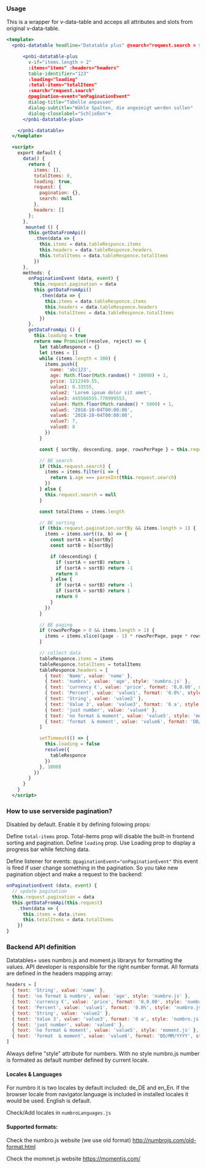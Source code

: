 ### Usage

This is a wrapper for v-data-table and acceps all attributes and slots from
 original v-data-table.

```jsx
<template>
  <pnbi-datatable headline="Datatable plus" @search="request.search = $event" :button-label="false" customize-label="Customize">

      <pnbi-datatable-plus
        v-if="items.length > 2"
        :items="items" :headers="headers"
        table-identifier="123"
        :loading="loading"
        :total-items="totalItems"
        :search="request.search"
        @pagination-event="onPaginationEvent"
        dialog-title="Tabelle anpassen"
        dialog-subtitle="Wähle Spalten, die angezeigt werden sollen"
        dialog-closelabel="Schließen">
      </pnbi-datatable-plus>

    </pnbi-datatable>
  </template>

  <script>
    export default {
      data() {
        return {
          items: [],
          totalItems: 0,
          loading: true,
          request: {
            pagination: {},
            search: null
          },
          headers: []
        };
      },
       mounted () {
        this.getDataFromApi()
          .then(data => {
            this.items = data.tableResponce.items
            this.headers = data.tableResponce.headers
            this.totalItems = data.tableResponce.totalItems
          })
      },
      methods: {
        onPaginationEvent (data, event) {
          this.request.pagination = data
          this.getDataFromApi()
            .then(data => {
              this.items = data.tableResponce.items
              this.headers = data.tableResponce.headers
              this.totalItems = data.tableResponce.totalItems
            })
        },
        getDataFromApi () {
          this.loading = true
          return new Promise((resolve, reject) => {
            let tableResponce = {}
            let items = []
            while (items.length < 300) {
              items.push({
                name: 'abc123',
                age: Math.floor(Math.random() * 10000) + 1,
                price: 1212349.55,
                value1: 0.33555,
                value2: 'Lorem ipsum dolor sit amet',
                value3: 445566555.778999553,
                value4: Math.floor(Math.random() * 5000) + 1,
                value5: '2018-10-04T00:00:00',
                value6: '2018-10-04T00:00:00',
                value7: 7,
                value8: 8
              })
            }

            const { sortBy, descending, page, rowsPerPage } = this.request.pagination

            // BE search
            if (this.request.search) {
              items = items.filter(i => {
                return i.age === parseInt(this.request.search)
              })
            } else {
              this.request.search = null
            }

            const totalItems = items.length

            // BE sorting
            if (this.request.pagination.sortBy && items.length > 1) {
              items = items.sort((a, b) => {
                const sortA = a[sortBy]
                const sortB = b[sortBy]

                if (descending) {
                  if (sortA < sortB) return 1
                  if (sortA > sortB) return -1
                  return 0
                } else {
                  if (sortA < sortB) return -1
                  if (sortA > sortB) return 1
                  return 0
                }
              })
            }

            // BE paging
            if (rowsPerPage > 0 && items.length > 1) {
              items = items.slice((page - 1) * rowsPerPage, page * rowsPerPage)
            }

            // collect data
            tableResponce.items = items
            tableResponce.totalItems = totalItems
            tableResponce.headers = [
              { text: 'Name', value: 'name' },
              { text: 'numbro', value: 'age', style: 'numbro.js' },
              { text: 'currency €', value: 'price', format: '0,0.00', style: 'numbro.js' },
              { text: 'Percent', value: 'value1', format: '0.0%', style: 'numbro.js' },
              { text: 'String', value: 'value2' },
              { text: 'Value 3', value: 'value3', format: '6 a', style: 'numbro.js' },
              { text: 'just number', value: 'value4' },
              { text: 'no format & moment', value: 'value5', style: 'moment.js' },
              { text: 'format  & moment', value: 'value6', format: 'DD/MM/YYYY', style: 'moment.js' }
            ]

            setTimeout(() => {
              this.loading = false
              resolve({
                tableResponce
              })
            }, 1000)
          })
        }
      }
    }
  </script>
```

### How to use serverside pagination?

Disabled by default. Enable it by defining folowing props:

Define `total-items` prop. Total-items prop will disable the built-in frontend sorting and pagination. Define `loading` prop. Use Loading prop to display a progress bar while fetching data.

Define listener for events: `@paginationEvent="onPaginationEvent"` this event is fired if user change something in the pagination. So you take new pagination object and make a request to the backend:

```js static
onPaginationEvent (data, event) {
  // update pagination
  this.request.pagination = data
  this.getDataFromApi(this.request)
    .then(data => {
      this.items = data.items
      this.totalItems = data.totalItems
    })
}
```

### Backend API definition

Datatables+ uses numbro.js and moment.js librarys for formatting the values. API developer is responsible for the right number format. All formats are defined in the headers mapping array:

```js static
headers = [
  { text: 'String', value: 'name' },
  { text: 'no format & numbro', value: 'age', style: 'numbro.js' },
  { text: 'currency €', value: 'price', format: '0,0.00', style: 'numbro.js' },
  { text: 'Percent', value: 'value1', format: '0.0%', style: 'numbro.js' },
  { text: 'String', value: 'value2' },
  { text: 'Value 3', value: 'value3', format: '6 a', style: 'numbro.js' },
  { text: 'just number', value: 'value4' },
  { text: 'no format & moment', value: 'value5', style: 'moment.js' },
  { text: 'format  & moment', value: 'value6', format: 'DD/MM/YYYY', style: 'moment.js' }
]
```

Always define "style" attribute for numbers. With no style numbro.js number is formated as default number defined by current locale.

#### Locales & Languages

For numbro it is two locales by default included: de_DE and en_En. If the browser locale from navigator.language is included in installed locales it would be used. English is default.

Check/Add locales in `numbroLanguages.js`

#### Supported formats:

Check the numbro.js website (we use old format)  http://numbrojs.com/old-format.html

Check the momnet.js website
https://momentjs.com/

